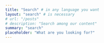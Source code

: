 ```yaml
---
title: "Search" # in any language you want
layout: "search" # is necessary
# url: "/posts"
# description: "Search among our content"
summary: "search"
placeholder: "What are you looking for?"
---
```

